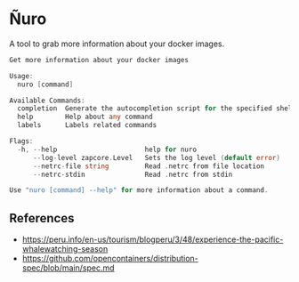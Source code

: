 # Ñuro

A tool to grab more information about your docker images.

```go
Get more information about your docker images

Usage:
  nuro [command]

Available Commands:
  completion  Generate the autocompletion script for the specified shell
  help        Help about any command
  labels      Labels related commands

Flags:
  -h, --help                      help for nuro
      --log-level zapcore.Level   Sets the log level (default error)
      --netrc-file string         Read .netrc from file location
      --netrc-stdin               Read .netrc from stdin

Use "nuro [command] --help" for more information about a command.
```

## References

- https://peru.info/en-us/tourism/blogperu/3/48/experience-the-pacific-whalewatching-season
- https://github.com/opencontainers/distribution-spec/blob/main/spec.md
